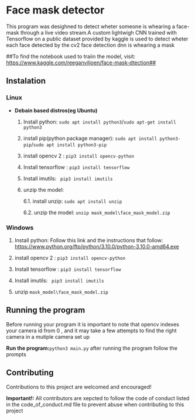 #  **Face mask detector**


This program was desighned to detect wheter someone is whearing a face-mask through a live video stream.A custom lightwigh CNN trained with Tensorflow on a public dataset provided by kaggle is used to detect wheter each face detected by the cv2 face detection dnn is whearing a mask

##To find the notebook used to traiin the model, visit: https://www.kaggle.com/reeganviljoen/face-mask-dtection##

## **Instalation**

### **Linux**


- **Debain based distros(eg Ubuntu)**
    1. Install python: `sudo apt install python3`/`sudo apt-get install python3`

    2. install pip(python package manager): `sudo apt install python3-pip`/`sudo apt install python3-pip`

    3. install opencv 2 : `pip3 install opencv-python`

    4. Install tensorflow : `pip3 install tensorflow`

    5. Install imutils: ` pip3 install imutils`

    6. unzip the model:

        6.1. install unzip: `sudo apt install unzip`

        6.2. unzip the model: `unzip mask_model\face_mask_model.zip `
### **Windows**
 
 1. Install python: Follow this link and the instructions that follow: https://www.python.org/ftp/python/3.10.0/python-3.10.0-amd64.exe


2. install opencv 2 : `pip3 install opencv-python`

3. Install tensorflow : `pip3 install tensorflow`

4. Install imutils: ` pip3 install imutils`

5. unzip `mask_model\face_mask_model.zip`

## **Running the program**

Before running your program it is important to note that opencv indexes your camera id from 0 , and it may take a few attempts to find the right camera in a mutiple camera set up

**Run the program:**`python3 main.py`
 after running the program follow the prompts

## **Contributing**

Contributions to this project are welcomed and encouraged!

**Important!:** All contributors are xepcted to follow the code of conduct listed in the code_of_conduct.md file to prevent abuse when contributing to this project

 

